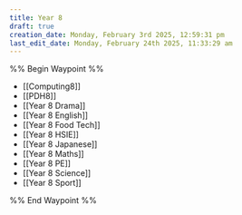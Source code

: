 ```yaml
---
title: Year 8
draft: true
creation_date: Monday, February 3rd 2025, 12:59:31 pm
last_edit_date: Monday, February 24th 2025, 11:33:29 am
---
```


%% Begin Waypoint %%

- [[Computing8]]
- [[PDH8]]
- [[Year 8 Drama]]
- [[Year 8 English]]
- [[Year 8 Food Tech]]
- [[Year 8 HSIE]]
- [[Year 8 Japanese]]
- [[Year 8 Maths]]
- [[Year 8 PE]]
- [[Year 8 Science]]
- [[Year 8 Sport]]

%% End Waypoint %%
